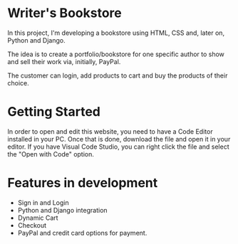 # Writer's Bookstore
In this project, I'm developing a bookstore using HTML, CSS and, later on, Python and Django.

The idea is to create a portfolio/bookstore for one specific author to show and sell their work via, initially, PayPal. 

The customer can login, add products to cart and buy the products of their choice.

# Getting Started

In order to open and edit this website, you need to have a Code Editor installed in your PC. Once that is done, download the file and open it in your editor. If you have Visual Code Studio, you can right click the file and select the "Open with Code" option.

# Features in development

- Sign in and Login
- Python and Django integration
- Dynamic Cart
- Checkout
- PayPal and credit card options for payment.